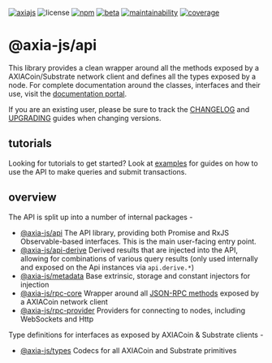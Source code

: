 [![axiajs](https://img.shields.io/badge/axia-js-orange?style=flat-square)](https://axia.js.org)
![license](https://img.shields.io/badge/License-Apache%202.0-blue?logo=apache&style=flat-square)
[![npm](https://img.shields.io/npm/v/@axia-js/api?logo=npm&style=flat-square)](https://www.npmjs.com/package/@axia-js/api)
[![beta](https://img.shields.io/npm/v/@axia-js/api/beta?label=beta&logo=npm&&style=flat-square)](https://www.npmjs.com/package/@axia-js/api)
[![maintainability](https://img.shields.io/codeclimate/maintainability-percentage/axia-js/api?logo=code-climate&style=flat-square)](https://codeclimate.com/github/axia-js/api)
[![coverage](https://img.shields.io/codeclimate/coverage/axia-js/api?logo=code-climate&style=flat-square)](https://codeclimate.com/github/axia-js/api)

# @axia-js/api

This library provides a clean wrapper around all the methods exposed by a AXIACoin/Substrate network client and defines all the types exposed by a node. For complete documentation around the classes, interfaces and their use, visit the [documentation portal](https://axia.js.org/docs/api/).

If you are an existing user, please be sure to track the [CHANGELOG](CHANGELOG.md) and [UPGRADING](UPGRADING.md) guides when changing versions.

## tutorials

Looking for tutorials to get started? Look at [examples](https://axia.js.org/docs/api/examples/promise/) for guides on how to use the API to make queries and submit transactions.

## overview

The API is split up into a number of internal packages -

- [@axia-js/api](packages/api/) The API library, providing both Promise and RxJS Observable-based interfaces. This is the main user-facing entry point.
- [@axia-js/api-derive](packages/api-derive/) Derived results that are injected into the API, allowing for combinations of various query results (only used internally and exposed on the Api instances via `api.derive.*`)
- [@axia-js/metadata](packages/metadata/) Base extrinsic, storage and constant injectors for injection
- [@axia-js/rpc-core](packages/rpc-core/) Wrapper around all [JSON-RPC methods](https://axia.js.org/docs/substrate/rpc) exposed by a AXIACoin network client
- [@axia-js/rpc-provider](packages/rpc-provider/) Providers for connecting to nodes, including WebSockets and Http

Type definitions for interfaces as exposed by AXIACoin & Substrate clients -

- [@axia-js/types](packages/types/) Codecs for all AXIACoin and Substrate primitives
